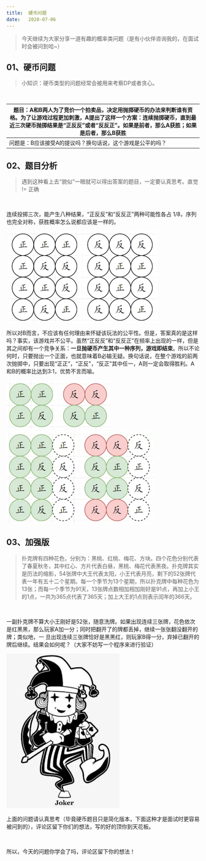 ```yaml
---
title:	硬币问题
date:	2020-07-06
---
```


> 今天继续为大家分享一道有趣的概率类问题（是有小伙伴咨询我的，在面试时会被问到哈~）

## 01、硬币问题

> 小知识：硬币类型的问题经常会被用来考察DP或者贪心。

 <br/>

| 题目：A和B两人为了竞价一个拍卖品，决定用抛掷硬币的办法来判断谁有资格。为了让游戏过程更加刺激，A提出了这样一个方案：连续抛掷硬币，直到最近三次硬币抛掷结果是“正反反”或者“反反正”。如果是前者，那么A获胜；如果是后者，那么B获胜 |
| ------------------------------------------------------------ |
| 问题是：B应该接受A的提议吗？换句话说，这个游戏是公平的吗？   |

## 02、题目分析

> 遇到这种看上去“貌似”一眼就可以得出答案的题目，一定要认真思考。直觉 != 正确

 <br/>

连续投掷三次，能产生八种结果，“正反反”和“反反正”两种可能性各占 1/8，序列也完全对称，获胜概率怎么说都应该是一样的。

<img src="./607/1.jpg" alt="PNG" style="zoom: 67%;" />

所以对B而言，不应该有任何理由来怀疑该玩法的公平性。但是，答案真的是这样吗？事实，该游戏并不公平。虽然“正反反”和“反反正”在频率上出现的一样，但是其之间却有一个竞争关系：**一旦抛硬币产生其中一种序列，游戏即结束**。所以不论何时，只要抛出一个正面，也就意味着B必输无疑。换句话说，在整个游戏的前两次抛掷中，只要出现“正正”，“正反”，“反正”其中任一，A则一定会取得胜利。A和B的概率比达到3:1，优势不言而喻。

<img src="./607/2.jpg" alt="PNG" style="zoom: 67%;" />

<img src="./607/3.jpg" alt="PNG" style="zoom: 67%;" />

## 03、加强版

> 扑克牌有四种花色，分别为：黑桃、红桃、梅花、方块。四个花色分别代表了春夏秋冬，其中红心、方片代表白昼，黑桃、梅花代表黑夜。扑克牌其实是历法的缩影，54张牌中大王代表太阳，小王代表月亮，剩下的52张牌代表一年有五十二个星期。每一个季节为13个星期，所以扑克牌中每种花色为13张；而每一个季节为91天，13张牌点数相加相加刚好是91点，再加上小王的1点，一共为365点代表了365天；加上大王的1点则表示闰年的366天。

 <br/>

一副扑克牌不算大小王刚好是52张，随意洗牌。如果出现连续三张牌，花色依次是红黑黑，那么玩家A加一分；同时把翻开了的牌都丢掉，继续一张张翻没翻开的牌；类似地，一 旦出现连续三张牌恰好是黑黑红，则玩家B得一分，弃掉已翻开的牌后继续。结果会如何呢？（大家不妨写一个程序来进行验证）

<img src="./607/4.jpg" alt="PNG" style="zoom: 67%;" />

上面的问题请认真思考（毕竟硬币题目只是简化版本，下面这种才是面试时更容易被问到的），评论区留下你们的想法，写的好的顶你到天花板。

 <br/>

所以，今天的问题你学会了吗，评论区留下你的想法！